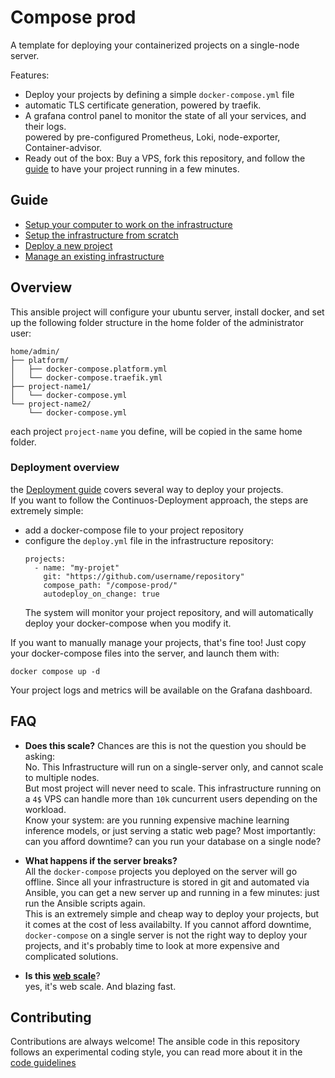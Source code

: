 # Compose prod

A template for deploying your containerized projects
on a single-node server.

Features:

- Deploy your projects by defining a simple `docker-compose.yml` file
- automatic TLS certificate generation, powered by traefik.
- A grafana control panel to monitor the state of all your services, and their logs.  
  powered by pre-configured Prometheus, Loki, node-exporter, Container-advisor.
- Ready out of the box: Buy a VPS, fork this repository, and follow the [guide](#guide) to
  have your project running in a few minutes.

## Guide

- [Setup your computer to work on the infrastructure](./docs/devenv-setup.md)
- [Setup the infrastructure from scratch](./docs/infra-from-scratch.md)
- [Deploy a new project](./docs/deploy.md)
- [Manage an existing infrastructure](./docs/manage-existing-infra.md)

## Overview

This ansible project will configure your ubuntu server, install docker,
and set up the following folder structure in the home folder of the 
administrator user:

```
home/admin/
├── platform/
│   ├── docker-compose.platform.yml
│   └── docker-compose.traefik.yml
├── project-name1/
│   └── docker-compose.yml
└── project-name2/
    └── docker-compose.yml
```

each project `project-name` you define, will be copied in the same home folder.


### Deployment overview

the [Deployment guide](./docs/deploy.md) covers several way to deploy your projects.  
If you want to follow the Continuos-Deployment approach, the steps are extremely simple:

- add a docker-compose file to your project repository
- configure the `deploy.yml` file in the infrastructure repository:
  ```
  projects:
    - name: "my-projet"
      git: "https://github.com/username/repository"
      compose_path: "/compose-prod/"
      autodeploy_on_change: true
  ```
  The system will monitor your project repository, and will automatically deploy 
  your docker-compose when you modify it.

If you want to manually manage your projects, that's fine too!
Just copy your docker-compose files into the server, and launch them with:

```
docker compose up -d
```

Your project logs and metrics will be available on the Grafana dashboard.

## FAQ

- __Does this scale?__
  Chances are this is not the question you should be asking:  
  No. This Infrastructure will run on a single-server only, and cannot scale to multiple nodes.  
  But most project will never need to scale. This infrastructure running on a `4$` VPS
  can handle more than `10k` cuncurrent users depending on the workload.  
  Know your system: are you running expensive machine learning inference models, or just serving a static web page?
  Most importantly: can you afford downtime? can you run your database on a single node?

- __What happens if the server breaks?__  
  All the `docker-compose` projects you deployed on the server will go
  offline. Since all your infrastructure is stored in git and automated via Ansible, you can get a new server up and running in a few minutes: just run the Ansible scripts again.  
  This is an extremely simple and cheap way to deploy your projects, but it comes at the cost of less availabilty.
  If you cannot afford downtime, `docker-compose` on a single server is not the right way to deploy 
  your projects, and it's probably time to look at more expensive and complicated solutions.

- __Is this [web scale](https://www.youtube.com/watch?v=b2F-DItXtZs)__?  
  yes, it's web scale. And blazing fast.


## Contributing

Contributions are always welcome! The ansible code
in this repository follows an experimental coding style,
you can read more about it in the [code guidelines](./docs/code-guidelines.md)
